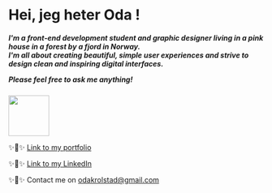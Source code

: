 <h1>Hei, jeg heter Oda ! </h1> 
<h5>I'm a front-end development student and graphic designer living in a pink house in a forest by a fjord in Norway.<br> 
I'm all about creating beautiful, simple user experiences and strive to design clean and inspiring digital interfaces. 

Please feel free to ask me anything!
</h5>

<img src="https://cdn.pixabay.com/photo/2013/07/13/13/46/house-161516_1280.png" width="80px" height="auto">

✨🪩✨ [Link to my portfolio](https://kittypoda.github.io/Portfolio/index.html)

✨🪩✨ [Link to my LinkedIn](https://www.linkedin.com/in/oda-karoline-rolstad-verbeke-aa5632312/)

✨🪩✨ Contact me on odakrolstad@gmail.com


 
